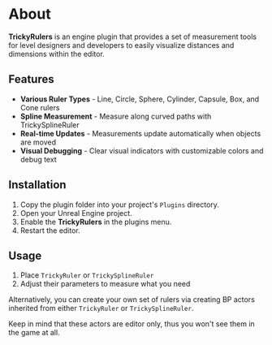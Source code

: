 # About

**TrickyRulers** is an engine plugin that provides a set of measurement tools for level designers and developers to
easily visualize distances and dimensions within the editor.

## Features

- **Various Ruler Types** - Line, Circle, Sphere, Cylinder, Capsule, Box, and Cone rulers
- **Spline Measurement** - Measure along curved paths with TrickySplineRuler
- **Real-time Updates** - Measurements update automatically when objects are moved
- **Visual Debugging** - Clear visual indicators with customizable colors and debug text

## Installation

1. Copy the plugin folder into your project's `Plugins` directory.
2. Open your Unreal Engine project.
3. Enable the **TrickyRulers** in the plugins menu.
4. Restart the editor.

## Usage

1. Place `TrickyRuler` or `TrickySplineRuler`
2. Adjust their parameters to measure what you need

Alternatively, you can create your own set of rulers via creating BP actors inherited from either `TrickyRuler` or
`TrickySplineRuler`.

Keep in mind that these actors are editor only, thus you won't see them in the game at all.
